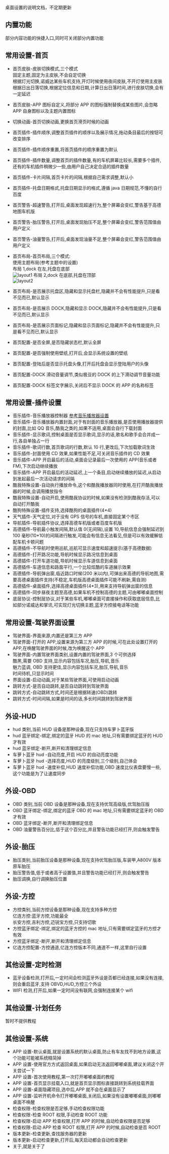 桌面设置的说明文档，不定期更新

<!-- more -->

## 内置功能

部分内容功能的快捷入口,同时可关闭部分内置功能

## 常用设置-首页

- 首页皮肤-皮肤切换模式,三个模式<br>
  固定主题,固定为主皮肤,不会自定切换<br>
  根据灯光切换,诺威达某些车机支持,开灯时候使用夜间皮肤,不开灯使用主皮肤<br>
  根据日出日落切换,根据定位信息和日期,计算日出日落时间,进行皮肤切换,会有一定延迟
- 首页皮肤-APP 图标自定义,将部分 APP 的图标强制替换成某些图片,会忽略 APP 自身图标以及主题内置图标
- 切换动画-首页切换动画,更换首页滑页时候的动画
- 首页插件-插件顺序,调整首页插件的顺序以及展示情况,拖动条目最后的按钮可改变排序
- 首页插件-插件顺序重置,将首页插件的顺序重置为默认
- 首页插件-插件数量,调整首页的插件数量,有的车机屏幕比较长,需要多个插件,还有的车机插件稍微少一些,由用户自己决定合适的插件数量
- 首页插件-卡片间隔,首页卡片的间隔,根据自己需求调整,默认小
- 首页插件-托盘日期格式,托盘日期显示的格式,遵循 java 日期规范,不懂的自行百度
- 首页警告-超速警告,打开后,桌面发现超速行为,整个屏幕会变红,警告基于高德地图车机版
- 首页警告-胎压警告,打开后,桌面发现胎压不足,整个屏幕会变红,警告范围值由用户定义
- 首页警告-油量警告,打开后,桌面发现油量不足,整个屏幕会变红,警告范围值由用户定义

- 首页布局-首页布局,三个模式:<br>
  使用主题布局(参考主题中的设置)<br>
  布局 1,dock 在左,托盘在底部<br>
  ![layout1](../img/layout1.jpg)
  布局 2,dock 在底部,托盘在顶部<br>
  ![layout2](../img/layout2.jpg)
- 首页布局-是否展示托盘区,隐藏和显示托盘栏,隐藏并不会有性能提升,只是看不见而已,默认显示
- 首页布局-是否展示 DOCK,隐藏和显示 DOCK,隐藏并不会有性能提升,只是看不见而已,默认显示
- 首页布局-是否展示页面标记,隐藏和显示页面标记,隐藏并不会有性能提升,只是看不见而已,默认显示
- 首页配置-是否全屏,是否隐藏状态栏,默认全屏
- 首页配置-是否强制使用壁纸,打开后,会显示系统设置的壁纸
- 首页配置-登陆后是否显示托盘头像,打开后托盘会显示登陆用户的头像
- 首页配置-DOCK 滑动音量调节,类似极豆的 DOCK 的上下滑动调节音量功能
- 首页配置-DOCK 标签文字展示,关闭后不显示 DOCK 的 APP 的名称标签

## 常用设置-插件设置

- 音乐插件-音乐播放器控制器 [参考音乐播放器设置](/guide/function#音乐)
- 音乐插件-音乐播放器内置封面,对于有封面的音乐播放器,是否使用播放器提供的封面,比如 QQ 音乐,酷我之类的,如果不适用,桌面会自行下载封面
- 音乐插件-显示歌词,控制桌面是否显示歌词,显示的话,歌名和歌手会合并成一行,各自单独占一行
- 音乐插件-歌词行数,首页歌词的行数,默认 10 行,更改后,下次加载歌词生效
- 音乐插件-封面使用 CD 效果,如果性能不足,可关闭音乐插件的 CD 效果
- 音乐插件-APP 开启最后的活动,桌面会记录最后一次使用的 APP(音乐或者 FM),下次启动继续播放
- 音乐插件-APP 开启最后的活动延迟,上一个条目,启动继续播放的延迟,从启动到发起最后一次活动请求的间隔
- 酷我特殊设置-自动执行播放命令,这个和酷我播放器同时使用,在打开酷我播放器的时候,会调用播放指令
- 酷我特殊设置-自动开启,使用酷我协议的时候,如果没有检测到酷我存活,可以自动打开酷我
- 酷狗特殊设置-插件支持,选择酷狗的桌面插件(4\*4)
- 天气插件-天气定位,对于没有 GPS 信号的车机,直接固定某个市区
- 导航插件-导航插件协议,选择高德车机版或者百度车机版
- 高德插件-导航最小触发间隔,默认值 0(无间隔),设置 10,导航信息会强制延迟到 100 毫秒(10\*10)的间隔进行触发,可能会有信息无法看见,但是可以有效缓解低配车机卡顿问题
- 高德插件-不导航时使用巡航,巡航可显示速度和超速提示(基于高德数据)
- 高德插件-打开路况功能,导航时候显示路况信息到桌面
- 高德插件-打开车道功能,导航时候显示车道信息到桌面
- 高德插件-车道信息和路面平行,一个比较炫酷的车道展示效果
- 高德插件-导航弹出窗,临近路口时候(200 米以内),可弹出来高德的导航地图,需要高德桌面插件支持(不稳定,车机版高德桌面插件可能不刷新,需自测)
- 高德插件-桌面插件,选择高德桌面插件(4\*3),用来支持导航弹出窗的信息
- 高德插件-同步昼夜主题至高德,如果车机不控制高德的主题,可由嘟嘟桌面控制
- 底层协议-控制层协议,对于某些车机,嘟嘟桌面可直接操作和获取底层信息,比如部分诺威达和掌讯,可实现灯光切换主题,蓝牙方控接电话等功能

## 常用设置-驾驶界面设置

- 驾驶界面-界面来源,内置还是第三方 APP
- 驾驶界面-打开的 APP,设置来源为第三方 APP 的时候,可在此处设置打开的 APP,在唤醒驾驶界面的时候,改为唤醒这个 APP
- 驾驶界面-内置驾驶界面类别,设置内置的驾驶界面,3 个可供选择<br>
  酷黑,需要 OBD 支持,显示内容包括车况,胎压,导航,音乐<br>
  魅力蓝调, OBD 支持更佳,显示内容包括车况,胎压,导航,音乐<br>
  时间待机,只显示时间
- 界面设置-启动动画,对于某些驾驶界面,可使用启动动画
- 跳转方式-是否自动跳转,是否自动跳转到驾驶界面
- 跳转方式-自动跳转方式,时间还是根据转速(OBD)跳转
- 跳转方式-时间间隔,如果是时间的话,多长时间跳转到驾驶界面

## 外设-HUD

- hud 类别,当前 HUD 设备是那种设备,现在只支持车萝卜蓝牙版
- hud 蓝牙绑定-绑定,绑定的蓝牙 HUD 的 mac 地址,只有需要绑定蓝牙的 HUD 才有效
- hud 蓝牙绑定-断开,断开和清理绑定信息
- 车萝卜蓝牙 hud -自动亮度,开启 HUD 的自动亮度功能
- 车萝卜蓝牙 hud -选择亮度,HUD 的亮度级别,三个级别,自己体会
- 车萝卜蓝牙 hud -速度补偿,HUD 速度补偿功能,OBD 速度比仪表盘要慢一些,这个功能是为了让速度同步

## 外设-OBD

- OBD 类别,当前 OBD 设备是那种设备,现在支持优驾高级版,优驾胎压版
- OBD 蓝牙绑定-绑定,绑定的蓝牙 OBD 的 mac 地址,只有需要绑定蓝牙的 OBD 才有效
- OBD 蓝牙绑定-断开,断开和清理绑定信息
- OBD 油量警告百分比,低于这个百分比,并且警告功能已经打开,则会触发警告

## 外设-胎压

- 胎压类别,当前胎压设备是那种设备,现在支持优驾胎压版,车装甲,A800V 版本原车胎压
- 胎压警告值,低于或者高于设置值,并且警告功能已经打开,则会触发警告
- 胎压调换,自行调换胎压位置

## 外设-方控

- 方控类别,当前方控设备是那种设备,现在支持多种方控<br>
  亿连方控:蓝牙方控,功能最全<br>
  长安方控,吉利方控,迈锐宝方控,只支持切歌
- 方控蓝牙绑定-绑定,绑定的蓝牙方控的 mac 地址,只有需要绑定蓝牙的方控才有效
- 方控蓝牙绑定-断开,断开和清理绑定信息
- 亿连方控配置-方控通道,亿连方控版本不同,通道不一样,这里自行设置

## 其他设置-定时检测

- 蓝牙设备检测,打开后,一定时间会检测蓝牙外设是否都已经连接,如果没有连接,则会重启蓝牙,支持 OBVD,HUD,方控三个外设
- WIFI 检测,打开后,如果一定时间没有联网,会强制连接某个 wifi

## 其他设置-计划任务

暂时不提供教程

## 其他设置-系统

- APP 设置-默认桌面,就是设置系统的默认桌面,防止有车友找不到地方设置,这个功能可能被系统精简掉
- APP 设置-使用官方方式返回桌面,如果启动无法返回嘟嘟桌面,建议关闭这个开关尝试一下
- APP 设置-首次使用教程,第一次打开嘟嘟桌面的教程
- APP 设置-首页显示挂载入口,就是首页显示图标直接跳转到系统挂载界面
- APP 设置-桌面隐藏项目,选中后,APP 就不会在桌面显示了
- APP 设置-监听开机命令打开嘟嘟桌面,关闭后,如果没有设置嘟嘟桌面,则嘟嘟桌面不唤醒
- 检查权限-检查权限是否足够,手动检查权限功能
- 检查权限-检查 ROOT 权限,手动检查 ROOT 功能
- 检查权限-启动 APP 检查权限,打开 APP 的时候,自动检查权限是否足够
- 检查权限-启动 APP 检查 ROOT 权限,打开 APP 的时候,自动检查是否 ROOT
- 版本更新-检查更新,查找服务器的更新
- 版本更新-启动检查更新,打开后,每天启动都会自动检查更新
- 关于,就是关于了
